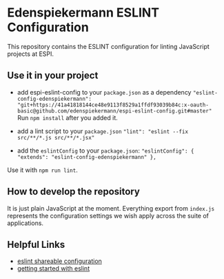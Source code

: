 # Edenspiekermann ESLINT Configuration

This repository contains the ESLINT configuration for linting JavaScript projects at ESPI.

## Use it in your project
* add espi-eslint-config to your `package.json` as a dependency
`"eslint-config-edenspiekermann": "git+https://41a41818144ce48e9113f8529a1ffdf93039b84c:x-oauth-basic@github.com/edenspiekermann/espi-eslint-config.git#master"`
Run `npm install` after you added it.

* add a lint script to your `package.json` 
`"lint": "eslint --fix src/**/*.js src/**/*.jsx"`

* add the `eslintConfig` to your `package.json`: 
`"eslintConfig": {
    "extends": "eslint-config-edenspiekermann"
 },`
 
Use it with `npm run lint`. 

## How to develop the repository

It is just plain JavaScript at the moment. Everything export from `index.js` represents the configuration settings we wish apply across the suite of applications.

## Helpful Links

* [eslint shareable configuration][shareable]
* [getting started with eslint][docs]

[shareable]: https://eslint.org/docs/developer-guide/shareable-configs  "Eslint shareable configurations"
[docs]: https://eslint.org/docs/user-guide/getting-started  "Eslint docs"
